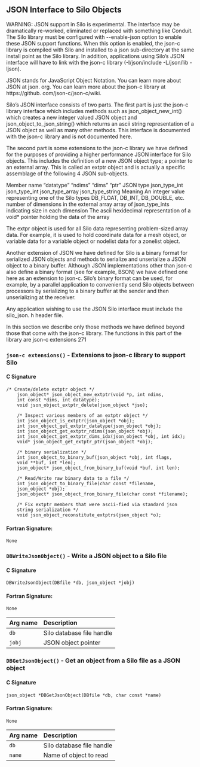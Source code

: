 ## JSON Interface to Silo Objects

WARNING: JSON support in Silo is experimental. 
The interface may be dramatically re-worked, eliminated or replaced with something like Conduit. 
The Silo library must be configured with --enable-json option to enable these JSON support functions. 
When this option is enabled, the json-c library is compiled with Silo and installed to a json sub-directory at the same install point as the Silo library. 
In addition, applications using Silo’s JSON interface will have to link with the json-c library
(-I<silo-install>/json/include -L<silo-install>/json/lib -ljson).

JSON stands for JavaScript Object Notation. 
You can learn more about JSON at json.
org. 
You can learn more about the json-c library at https://github.
com/json-c/json-c/wiki.

Silo’s JSON interface consists of two parts. 
The first part is just the json-c library interface which includes methods such as json_object_new_int() which creates a new integer valued JSON object and json_object_to_json_string() which returns an ascii string representation of a JSON object as well as many other methods. 
This interface is documented with the json-c library and is not documented here.

The second part is some extensions to the json-c library we have defined for the purposes of providing a higher performance JSON interface for Silo objects. 
This includes the definition of a new JSON object type; a pointer to an external array. 
This is called an extptr object and is actually a specific assemblage of the following 4 JSON sub-objects.

Member name	“datatype”	“ndims”	“dims”	“ptr”
JSON type	json_type_int	json_type_int	json_type_array	json_type_string
Meaning	An integer value representing one of the Silo types DB_FLOAT, DB_INT, DB_DOUBLE, etc.	
number of dimensions in the external array	array of json_type_ints indicating size in each dimension	The ascii hexidecimal representation of a void* pointer holding the data of the array

The extpr object is used for all Silo data representing problem-sized array data. 
For example, it is used to hold coordinate data for a mesh object, or variable data for a variable object or nodelist data for a zonelist object.

Another extension of JSON we have defined for Silo is a binary format for serialized JSON objects and methods to serialize and unserialize a JSON object to a binary buffer. 
Although JSON implementations other than json-c also define a binary format (see for example, BSON) we have defined one here as an extension to json-c. 
Silo’s binary format can be used, for example, by a parallel application to conveniently send Silo objects between processors by serializing to a binary buffer at the sender and then unserializing at the receiver.

Any application wishing to use the JSON Silo interface must include the silo_json.
h header file.

In this section we describe only those methods we have defined beyond those that come with the json-c library. 
The functions in this part of the library are
json-c extensions	271

### `json-c extensions()` - Extensions to json-c library to support Silo

#### C Signature
```
/* Create/delete extptr object */
    json_object* json_object_new_extptr(void *p, int ndims,
    int const *dims, int datatype);
    void json_object_extptr_delete(json_object *jso);
    
    /* Inspect various members of an extptr object */
    int json_object_is_extptr(json_object *obj);
    int json_object_get_extptr_datatype(json_object *obj);
    int json_object_get_extptr_ndims(json_object *obj);
    int json_object_get_extptr_dims_idx(json_object *obj, int idx);
    void* json_object_get_extptr_ptr(json_object *obj);
    
    /* binary serialization */
    int json_object_to_binary_buf(json_object *obj, int flags,
    void **buf, int *len);
    json_object* json_object_from_binary_buf(void *buf, int len);
    
    /* Read/Write raw binary data to a file */
    int json_object_to_binary_file(char const *filename,
    json_object *obj);
    json_object* json_object_from_binary_file(char const *filename);
    
    /* Fix extptr members that were ascii-fied via standard json
    string serialization */
    void json_object_reconstitute_extptrs(json_object *o);
```
#### Fortran Signature:
```
None
```

### `DBWriteJsonObject()` - Write a JSON object to a Silo file

#### C Signature
```
DBWriteJsonObject(DBfile *db, json_object *jobj)
```
#### Fortran Signature:
```
None
```

Arg name | Description
:--|:---
`db` | Silo database file handle
`jobj` | JSON object pointer

### `DBGetJsonObject()` - Get an object from a Silo file as a JSON object

#### C Signature
```
json_object *DBGetJsonObject(DBfile *db, char const *name)
```
#### Fortran Signature:
```
None
```

Arg name | Description
:--|:---
`db` | Silo database file handle
`name` | Name of object to read

